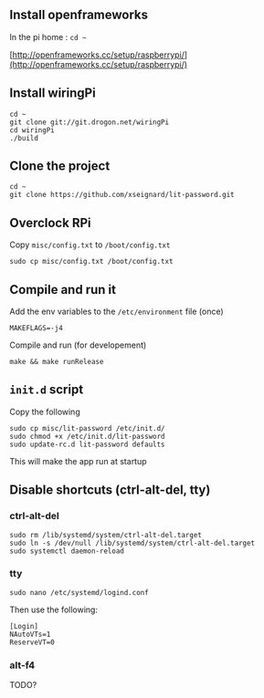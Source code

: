 ## Install openframeworks

In the pi home : `cd ~`

[http://openframeworks.cc/setup/raspberrypi/](http://openframeworks.cc/setup/raspberrypi/)

## Install wiringPi

```
cd ~
git clone git://git.drogon.net/wiringPi
cd wiringPi
./build
```

## Clone the project

```
cd ~
git clone https://github.com/xseignard/lit-password.git
```

## Overclock RPi

Copy `misc/config.txt` to `/boot/config.txt`

```
sudo cp misc/config.txt /boot/config.txt
```

## Compile and run it

Add the env variables to the `/etc/environment` file (once)

```
MAKEFLAGS=-j4
```

Compile and run (for developement)

```
make && make runRelease
```

## `init.d` script

Copy the following

```
sudo cp misc/lit-password /etc/init.d/
sudo chmod +x /etc/init.d/lit-password
sudo update-rc.d lit-password defaults
```

This will make the app run at startup

## Disable shortcuts (ctrl-alt-del, tty)

### ctrl-alt-del

```
sudo rm /lib/systemd/system/ctrl-alt-del.target
sudo ln -s /dev/null /lib/systemd/system/ctrl-alt-del.target
sudo systemctl daemon-reload
```

### tty

```
sudo nano /etc/systemd/logind.conf
```

Then use the following:

```
[Login]
NAutoVTs=1
ReserveVT=0
```

### alt-f4

TODO?
